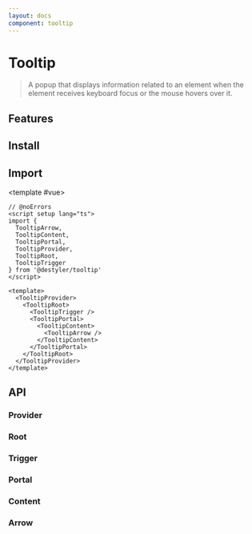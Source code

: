 ```yaml
---
layout: docs
component: tooltip
---
```


# Tooltip

> A popup that displays information related to an element when the element receives keyboard focus or the mouse hovers over it.

<Preview name="tooltip" />

## Features

<Features :lists="[
  'Provider to control display delay globally.',
  'Opens when the trigger is focused or hovered.',
  'Closes when the trigger is activated or when  pressing escape.',
  'Supports custom timings.',
]" />

## Install

<CodeGroupPackage name="@destyler/tooltip" />

## Import

<CodePreview :tabs="[
  {value: 'vue', label: 'index.vue', icon: 'vscode-icons:file-type-vue'}
]">

<template #vue>

```vue twoslash
// @noErrors
<script setup lang="ts">
import {
  TooltipArrow,
  TooltipContent,
  TooltipPortal,
  TooltipProvider,
  TooltipRoot,
  TooltipTrigger
} from '@destyler/tooltip'
</script>

<template>
  <TooltipProvider>
    <TooltipRoot>
      <TooltipTrigger />
      <TooltipPortal>
        <TooltipContent>
          <TooltipArrow />
        </TooltipContent>
      </TooltipPortal>
    </TooltipRoot>
  </TooltipProvider>
</template>
```

</template>

</CodePreview>

## API

### Provider

<!--@include: ../../packages/components/tooltip/.docs/provider.md-->

### Root

<!--@include: ../../packages/components/tooltip/.docs/root.md-->

### Trigger

<!--@include: ../../packages/components/tooltip/.docs/trigger.md-->

<Attribute
  :value="[
    {
      name: '[data-state]',
      value:`\'closed\' | \'delayed-open\' | \'instant-open\'`
    },
  ]"
/>

### Portal

<!--@include: ../../packages/components/tooltip/.docs/portal.md-->

### Content

<!--@include: ../../packages/components/tooltip/.docs/content.md-->

<Attribute
  :value="[
    {
      name: '[data-state]',
      value:`\'closed\' | \'delayed-open\' | \'instant-open\'`
    },
    {
      name: '[data-side]',
      value:`\'left\' | \'right\' | \'bottom\' | \'top\'`
    },
    {
      name: '[data-align]',
      value:`\'start\' | \'end\' | \'center\'`
    },
  ]"
/>

<Variable
  :value="[
    {
      name: '--destyler-tooltip-content-transform-origin',
      description:`The <code>transform-origin</code> computed from the content and arrow positions/offsets`
    },
    {
      name: '--destyler-tooltip-content-available-width',
      description:`The remaining width between the trigger and the boundary edge`
    },
    {
      name: '--destyler-tooltip-content-available-height',
      description:`The remaining height between the trigger and the boundary edge`
    },
    {
      name: '--destyler-tooltip-trigger-width',
      description:`The width of the trigger`
    },
    {
      name: '--destyler-tooltip-trigger-height',
      description:`The height of the trigger`
    },
  ]"
/>

### Arrow

<!--@include: ../../packages/components/tooltip/.docs/arrow.md-->
